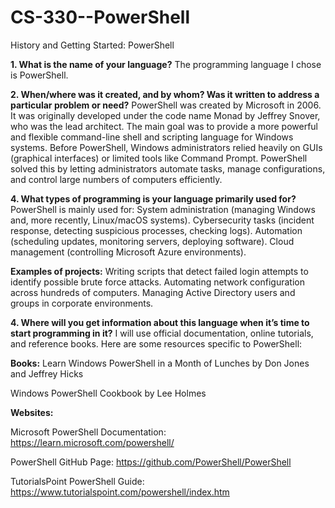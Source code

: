 # CS-330--PowerShell
History and Getting Started: PowerShell

**1. What is the name of your language?**
The programming language I chose is PowerShell.

**2. When/where was it created, and by whom? Was it written to address a particular problem or need?**
   PowerShell was created by Microsoft in 2006. It was originally developed under the code name Monad by Jeffrey Snover, who was the lead architect. The main goal was to provide a more powerful and flexible command-line shell and scripting language for Windows systems. Before PowerShell, Windows administrators relied heavily on GUIs (graphical interfaces) or limited tools like Command Prompt. PowerShell solved this by letting administrators automate tasks, manage configurations, and control large numbers of computers efficiently.

**4. What types of programming is your language primarily used for?**
PowerShell is mainly used for:
System administration (managing Windows and, more recently, Linux/macOS systems).
Cybersecurity tasks (incident response, detecting suspicious processes, checking logs).
Automation (scheduling updates, monitoring servers, deploying software).
Cloud management (controlling Microsoft Azure environments).

**Examples of projects:**
Writing scripts that detect failed login attempts to identify possible brute force attacks.
Automating network configuration across hundreds of computers.
Managing Active Directory users and groups in corporate environments.

**4. Where will you get information about this language when it’s time to start programming in it?**
I will use official documentation, online tutorials, and reference books. Here are some resources specific to PowerShell:

**Books:**
Learn Windows PowerShell in a Month of Lunches by Don Jones and Jeffrey Hicks

Windows PowerShell Cookbook by Lee Holmes

**Websites:**

Microsoft PowerShell Documentation: https://learn.microsoft.com/powershell/

PowerShell GitHub Page: https://github.com/PowerShell/PowerShell

TutorialsPoint PowerShell Guide: https://www.tutorialspoint.com/powershell/index.htm
